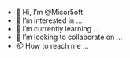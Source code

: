 - 👋 Hi, I’m @Micor5oft
- 👀 I’m interested in ...
- 🌱 I’m currently learning ...
- 💞️ I’m looking to collaborate on ...
- 📫 How to reach me ...

<!---
Micor5oft/Micor5oft is a ✨ special ✨ repository because its `README.md` (this file) appears on your GitHub profile.
You can click the Preview link to take a look at your changes.
--->
